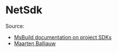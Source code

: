 # NetSdk

Source: 
- [MsBuild documentation on project SDKs](https://docs.microsoft.com/en-us/visualstudio/msbuild/how-to-use-project-sdk?view=vs-2019#how-project-sdks-are-resolved)
- [Maarten Balliauw](https://blog.maartenballiauw.be/post/2017/04/10/extending-dotnet-cli-with-custom-tools.html)